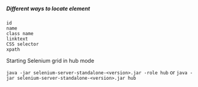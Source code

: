 ##### Different ways to locate element
    
    id
    name
    class name
    linktext
    CSS selector
    xpath
  
    
 
 Starting Selenium grid in hub mode
 
 ``java -jar selenium-server-standalone-<version>.jar -role hub``
 or
 ``java -jar selenium-server-standalone-<version>.jar hub``